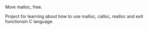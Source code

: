 More malloc, free.

Project for learning about how to use malloc, calloc, realloc and exit functionsin C language.
